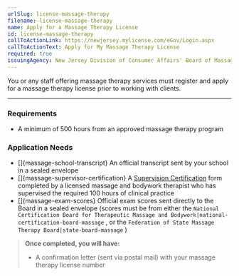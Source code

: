 ```yaml
---
urlSlug: license-massage-therapy
filename: license-massage-therapy
name: Apply for a Massage Therapy License
id: license-massage-therapy
callToActionLink: https://newjersey.mylicense.com/eGov/Login.aspx
callToActionText: Apply for My Massage Therapy License
required: true
issuingAgency: New Jersey Division of Consumer Affairs' Board of Massage and Bodywork Therapy
---
```

You or any staff offering massage therapy services must register and apply for a massage therapy license prior to working with clients.

- - -

### Requirements

* A minimum of 500 hours from an approved massage therapy program

### Application Needs

- []{massage-school-transcript} An official transcript sent by your school in a sealed envelope
- []{massage-supervisor-certification} A [Supervision Certification](https://www.njconsumeraffairs.gov/mbt/Applications/Supervising-Faculty-Member-Certification.pdf) form completed by a licensed massage and bodywork therapist who has supervised the required 100 hours of clinical practice
- []{massage-exam-scores} Official exam scores sent directly to the Board in a sealed envelope (scores must be from either the `National Certification Board for Therapeutic Massage and Bodywork|national-certification-board-massage` , or the `Federation of State Massage Therapy Board|state-board-massage` )

> **Once completed, you will have:**
>
> * A confirmation letter (sent via postal mail) with your massage therapy license number